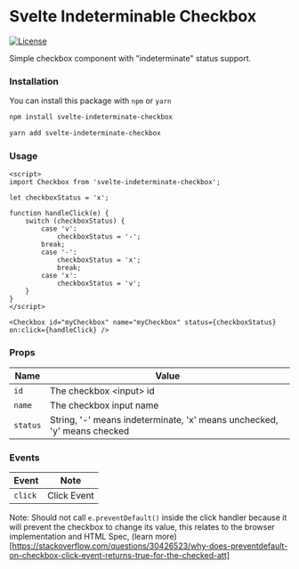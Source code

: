 # Svelte Indeterminable Checkbox

[![License](https://img.shields.io/badge/license-MIT-green.svg)](LICENSE)

Simple checkbox component with "indeterminate" status support.

### Installation

You can install this package with `npm` or `yarn`

```bash
npm install svelte-indeterminate-checkbox
```

```bash
yarn add svelte-indeterminate-checkbox
```

### Usage

```svelte
<script>
import Checkbox from 'svelte-indeterminate-checkbox';

let checkboxStatus = 'x';

function handleClick(e) {
    switch (checkboxStatus) {
        case 'v':
            checkboxStatus = '-';
        break;
        case '-':
            checkboxStatus = 'x';
            break;
        case 'x':
            checkboxStatus = 'v';
    }
}
</script>

<Checkbox id="myCheckbox" name="myCheckbox" status={checkboxStatus} on:click={handleClick} />
```

### Props

| Name | Value |
| ---- | ----- |
| `id` | The checkbox \<input\> id |
| `name` | The checkbox input name |
| `status` | String, '-' means indeterminate, 'x' means unchecked, 'y' means checked |

### Events

| Event | Note |
| ---- | ----- |
| `click` |  Click Event |


Note: Should not call `e.preventDefault()` inside the click handler because it will prevent the checkbox to change its value, this relates to the browser implementation and HTML Spec, (learn more)[https://stackoverflow.com/questions/30426523/why-does-preventdefault-on-checkbox-click-event-returns-true-for-the-checked-att]